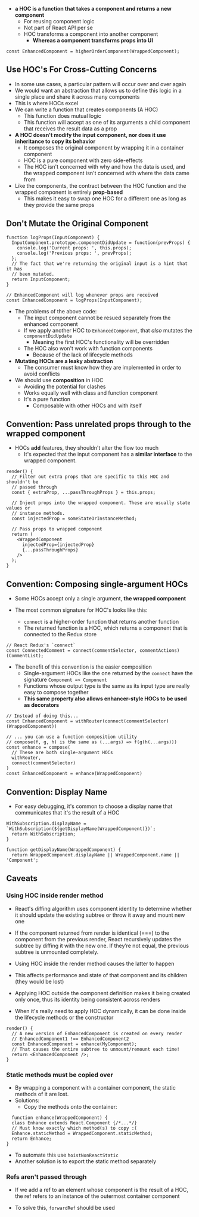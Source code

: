 - **a HOC is a function that takes a component and returns a new component**
  - For reusing component logic
  - Not part of React API per se
  - HOC transforms a component into another component
    - **Whereas a component transforms props into UI**

```
const EnhancedComponent = higherOrderComponent(WrappedComponent);
```

## Use HOC's For Cross-Cutting Concerns

- In some use cases, a particular pattern will occur over and over again
- We would want an abstraction that allows us to define this logic in a single place and share it across many components
- This is where HOCs excel
- We can write a function that creates components (A HOC)
  - This function does mutual logic
  - This function will accept as one of its arguments a child component that receives the result data as a prop
- **A HOC doesn't modify the input component, nor does it use inheritance to copy its behavior**
  - It composes the original component by wrapping it in a container component
  - HOC is a pure component with zero side-effects
  - The HOC isn't concerned with why and how the data is used, and the wrapped component isn't concerned with where the data came from
- Like the components, the contract between the HOC function and the wrapped component is entirely **prop-based**
  - This makes it easy to swap one HOC for a different one as long as they provide the same props

## Don't Mutate the Original Component

```
function logProps(InputComponent) {
  InputComponent.prototype.componentDidUpdate = function(prevProps) {
    console.log('Current props: ', this.props);
    console.log('Previous props: ', prevProps);
  };
  // The fact that we're returning the original input is a hint that it has
  // been mutated.
  return InputComponent;
}

// EnhancedComponent will log whenever props are received
const EnhancedComponent = logProps(InputComponent);
```

- The problems of the above code:
  - The input component cannot be resued separately from the enhanced component
  - If we apply another HOC to `EnhancedComponent`, that _also_ mutates the `componentDidUpdate`
    - Meaning the first HOC's functionality will be overridden
  - The HOC also won't work with function components
    - Because of the lack of lifecycle methods
- **Mutating HOCs are a leaky abstraction**
  - The consumer must know how they are implemented in order to avoid conflicts
- We should use **composition** in HOC
  - Avoiding the potential for clashes
  - Works equally well with class and function component
  - It's a pure function
    - Composable with other HOCs and with itself

## Convention: Pass unrelated props through to the wrapped component

- HOCs **add** features, they shouldn't alter the flow too much
  - It's expected that the input component has a **similar interface** to the wrapped component.

```
render() {
  // Filter out extra props that are specific to this HOC and shouldn't be
  // passed through
  const { extraProp, ...passThroughProps } = this.props;

  // Inject props into the wrapped component. These are usually state values or
  // instance methods.
  const injectedProp = someStateOrInstanceMethod;

  // Pass props to wrapped component
  return (
    <WrappedComponent
      injectedProp={injectedProp}
      {...passThroughProps}
    />
  );
}
```

## Convention: Composing single-argument HOCs

- Some HOCs accept only a single argument, **the wrapped component**
- The most common signature for HOC's looks like this:

  - `connect` is a higher-order function that returns another function
  - The returned function is a HOC, which returns a component that is connected to the Redux store

```
// React Redux's `connect`
const ConnectedComment = connect(commentSelector, commentActions)(CommentList);
```

- The benefit of this convention is the easier composition
  - Single-argument HOCs like the one returned by the `connect` have the signature `Component => Component`
  - Functions whose output type is the same as its input type are really easy to compose together
  - **This same property also allows enhancer-style HOCs to be used as decorators**

```
// Instead of doing this...
const EnhancedComponent = withRouter(connect(commentSelector)(WrappedComponent))

// ... you can use a function composition utility
// compose(f, g, h) is the same as (...args) => f(g(h(...args)))
const enhance = compose(
  // These are both single-argument HOCs
  withRouter,
  connect(commentSelector)
)
const EnhancedComponent = enhance(WrappedComponent)
```

## Convention: Display Name

- For easy debugging, it's common to choose a display name that communicates that it's the result of a HOC

```
WithSubscription.displayName = `WithSubscription(${getDisplayName(WrappedComponent)})`;
  return WithSubscription;
}

function getDisplayName(WrappedComponent) {
  return WrappedComponent.displayName || WrappedComponent.name || 'Component';
```

## Caveats

### Using HOC inside render method

- React's diffing algorithm uses component identity to determine whether it should update the existing subtree or throw it away and mount new one
- If the component returned from render is identical (===) to the component from the previous render, React recursively updates the subtree by diffing it with the new one. If they’re not equal, the previous subtree is unmounted completely.

- Using HOC inside the render method causes the latter to happen

- This affects performance and state of that component and its children (they would be lost)

- Applying HOC outside the component definition makes it being created only once, thus its identity being consistent across renders

- When it's really need to apply HOC dynamically, it can be done inside the lifecycle methods or the constructor

```
render() {
  // A new version of EnhancedComponent is created on every render
  // EnhancedComponent1 !== EnhancedComponent2
  const EnhancedComponent = enhance(MyComponent);
  // That causes the entire subtree to unmount/remount each time!
  return <EnhancedComponent />;
}
```

### Static methods must be copied over

- By wrapping a component with a container component, the static methods of it are lost.
- Solutions:
  - Copy the methods onto the container:
```
  function enhance(WrappedComponent) {
  class Enhance extends React.Component {/*...*/}
  // Must know exactly which method(s) to copy :(
  Enhance.staticMethod = WrappedComponent.staticMethod;
  return Enhance;
}
```
- To automate this use `hoistNonReactStatic`
- Another solution is to export the static method separately

### Refs aren't passed through

- If we add a ref to an element whose component is the result of a HOC, the ref refers to an instance of the outermost container component

- To solve this, `forwardRef` should be used